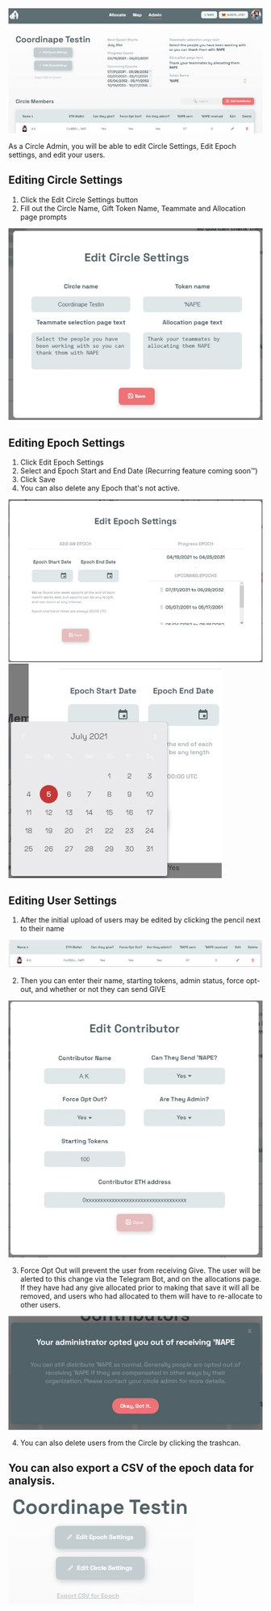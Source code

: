 <img src="/images/Admin.jpg">

<p> As a Circle Admin, you will be able to edit Circle Settings, Edit Epoch settings, and edit your users. <p>

## Editing Circle Settings 
  1. Click the Edit Circle Settings button
  2. Fill out the Circle Name, Gift Token Name, Teammate and Allocation page prompts
  
  
<img src="/images/Circle Settings.jpg">


## Editing Epoch Settings
  1. Click Edit Epoch Settings
  2. Select and Epoch Start and End Date (Recurring feature coming soon™)
  3. Click Save
  4. You can also delete any Epoch that's not active. 
  
  
<img src="/images/Epoch Settings.jpg">
  
  
<img src="/images/Epoch Settings2.jpg">



## Editing User Settings
  1. After the initial upload of users may be edited by clicking the pencil next to their name
  
  
<img src="/images/User View.jpg">
  
  
  2. Then you can enter their name, starting tokens, admin status, force opt-out, and whether or not they can send GIVE
  
  
<img src="/images/Edit User.jpg">
  
  
  3. Force Opt Out will prevent the user from receiving Give. The user will be alerted to this change via the Telegram Bot, and on the allocations page. If they have had any give allocated prior to making that save it will all be removed, and users who had allocated to them will have to re-allocate to other users. 
  
  
<img src="/images/Opt Out.jpg">	
  
  
  4. You can also delete users from the Circle by clicking the trashcan.
  
  
  ## You can also export a CSV of the epoch data for analysis.
<img src="/images/Export.jpg">
